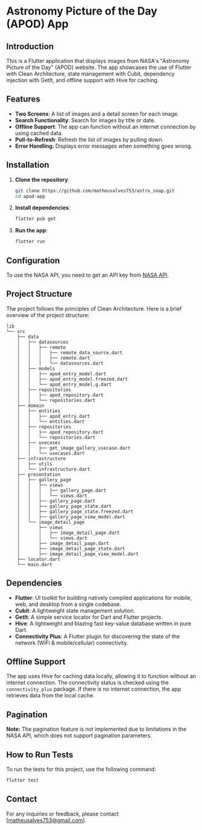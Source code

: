 
# Astronomy Picture of the Day (APOD) App

## Introduction

This is a Flutter application that displays images from NASA's "Astronomy Picture of the Day" (APOD) website. The app showcases the use of Flutter with Clean Architecture, state management with Cubit, dependency injection with GetIt, and offline support with Hive for caching.

## Features

- **Two Screens**: A list of images and a detail screen for each image.
- **Search Functionality**: Search for images by title or date.
- **Offline Support**: The app can function without an internet connection by using cached data.
- **Pull-to-Refresh**: Refresh the list of images by pulling down.
- **Error Handling**: Displays error messages when something goes wrong.

## Installation

1. **Clone the repository**:
   ```sh
   git clone https://github.com/matheusalves753/astro_snap.git
   cd apod-app
   ```

2. **Install dependencies**:
   ```sh
   flutter pub get
   ```

3. **Run the app**:
   ```sh
   flutter run
   ```

## Configuration

To use the NASA API, you need to get an API key from [NASA API](https://api.nasa.gov).

## Project Structure

The project follows the principles of Clean Architecture. Here is a brief overview of the project structure:

```
lib
└── src
    ├── data
    │   ├── datasources
    │   │   ├── remote
    │   │   │   ├── remote_data_source.dart
    │   │   │   ├── remote.dart
    │   │   │   └── datasources.dart
    │   ├── models
    │   │   ├── apod_entry_model.dart
    │   │   ├── apod_entry_model.freezed.dart
    │   │   └── apod_entry_model.g.dart
    │   ├── repositories
    │   │   ├── apod_repository.dart
    │   │   └── repositories.dart
    ├── domain
    │   ├── entities
    │   │   ├── apod_entry.dart
    │   │   └── entities.dart
    │   ├── repositories
    │   │   ├── apod_repository.dart
    │   │   └── repositories.dart
    │   ├── usecases
    │   │   ├── get_image_gallery_usecase.dart
    │   │   └── usecases.dart
    ├── infrastructure
    │   ├── utils
    │   └── infrastructure.dart
    ├── presentation
    │   ├── gallery_page
    │   │   ├── views
    │   │   │   ├── gallery_page.dart
    │   │   │   └── views.dart
    │   │   ├── gallery_page.dart
    │   │   ├── gallery_page_state.dart
    │   │   ├── gallery_page_state.freezed.dart
    │   │   ├── gallery_page_view_model.dart
    │   └── image_detail_page
    │       ├── views
    │       │   ├── image_detail_page.dart
    │       │   └── views.dart
    │       ├── image_detail_page.dart
    │       ├── image_detail_page_state.dart
    │       ├── image_detail_page_view_model.dart
    ├── locator.dart
    └── main.dart
```

## Dependencies

- **Flutter**: UI toolkit for building natively compiled applications for mobile, web, and desktop from a single codebase.
- **Cubit**: A lightweight state management solution.
- **GetIt**: A simple service locator for Dart and Flutter projects.
- **Hive**: A lightweight and blazing fast key-value database written in pure Dart.
- **Connectivity Plus**: A Flutter plugin for discovering the state of the network (WiFi & mobile/cellular) connectivity.

## Offline Support

The app uses Hive for caching data locally, allowing it to function without an internet connection. The connectivity status is checked using the `connectivity_plus` package. If there is no internet connection, the app retrieves data from the local cache.

## Pagination

**Note:** The pagination feature is not implemented due to limitations in the NASA API, which does not support pagination parameters.

## How to Run Tests

To run the tests for this project, use the following command:

```sh
flutter test
```

## Contact

For any inquiries or feedback, please contact [matheusalves753@gmail.com].
